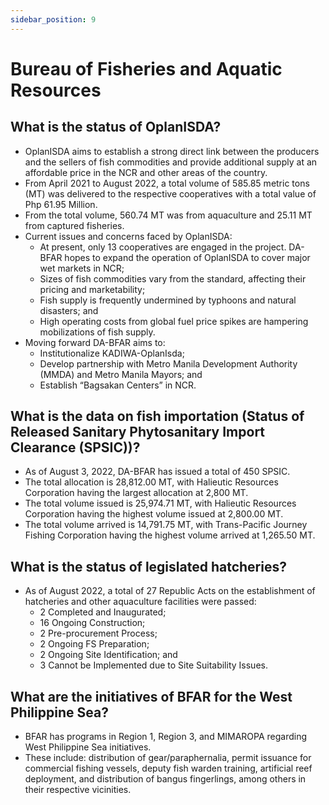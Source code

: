 ```yaml
---
sidebar_position: 9
---
```


# Bureau of Fisheries and Aquatic Resources

## What is the status of OplanISDA?

- OplanISDA aims to establish a strong direct link between the producers and the sellers of fish commodities and provide additional supply at an affordable price in the NCR and other areas of the country.
- From April 2021 to August 2022, a total volume of 585.85 metric tons (MT) was delivered to the respective cooperatives with a total value of Php 61.95 Million.
- From the total volume, 560.74 MT was from aquaculture and 25.11 MT from captured fisheries.
- Current issues and concerns faced by OplanISDA:
  - At present, only 13 cooperatives are engaged in the project. DA-BFAR hopes to expand the operation of OplanISDA to cover major wet markets in NCR;
  - Sizes of fish commodities vary from the standard, affecting their pricing and marketability;
  - Fish supply is frequently undermined by typhoons and natural disasters; and
  - High operating costs from global fuel price spikes are hampering mobilizations of fish supply.
- Moving forward DA-BFAR aims to:
  - Institutionalize KADIWA-OplanIsda;
  - Develop partnership with Metro Manila Development Authority (MMDA) and Metro Manila Mayors; and
  - Establish “Bagsakan Centers” in NCR.

## What is the data on fish importation (Status of Released Sanitary Phytosanitary Import Clearance (SPSIC))?

- As of August 3, 2022, DA-BFAR has issued a total of 450 SPSIC.
- The total allocation is 28,812.00 MT, with Halieutic Resources Corporation having the largest allocation at 2,800 MT.
- The total volume issued is 25,974.71 MT, with Halieutic Resources Corporation having the highest volume issued at 2,800.00 MT.
- The total volume arrived is 14,791.75 MT, with Trans-Pacific Journey Fishing Corporation having the highest volume arrived at 1,265.50 MT.

## What is the status of legislated hatcheries?

- As of August 2022, a total of 27 Republic Acts on the establishment of hatcheries and other aquaculture facilities were passed:
  - 2 Completed and Inaugurated;
  - 16 Ongoing Construction;
  - 2 Pre-procurement Process;
  - 2 Ongoing FS Preparation;
  - 2 Ongoing Site Identification; and
  - 3 Cannot be Implemented due to Site Suitability Issues.

## What are the initiatives of BFAR for the West Philippine Sea?

- BFAR has programs in Region 1, Region 3, and MIMAROPA regarding West Philippine Sea initiatives.
- These include: distribution of gear/paraphernalia, permit issuance for commercial fishing vessels, deputy fish warden training, artificial reef deployment, and distribution of bangus fingerlings, among others in their respective vicinities.
